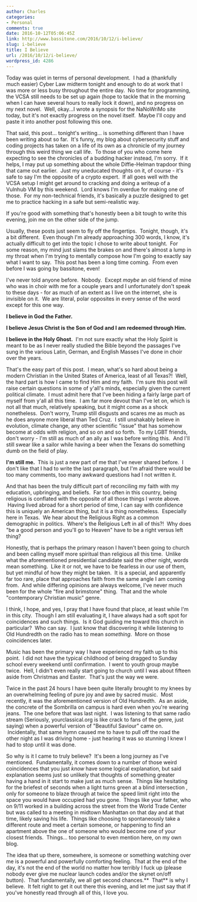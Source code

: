 ```yaml
---
author: Charles
categories:
- Personal
comments: true
date: 2016-10-12T05:06:45Z
link: http://www.bassitone.com/2016/10/12/i-believe/
slug: i-believe
title: I Believe
url: /2016/10/12/i-believe/
wordpress_id: 4286
---
```


Today was quiet in terms of personal development.  I had a (thankfully much easier) Cyber Law midterm tonight and enough to do at work that I was more or less busy throughout the entire day.  No time for programming, the VCSA still needs to be set up again (hope to tackle that in the morning when I can have several hours to really lock it down), and no progress on my next novel.  Well, okay...I wrote a synopsis for the NaNoWriMo site today, but it's not exactly progress on the novel itself.  Maybe I'll copy and paste it into another post following this one.

That said, this post... tonight's writing... is something different than I have been writing about so far.  It's funny, my blog about cybersecurity stuff and coding projects has taken on a life of its own as a chronicle of my journey through this weird thing we call life.  To those of you who come here expecting to see the chronicles of a budding hacker instead, I'm sorry.  If it helps, I may put up something about the whole Diffie-Helman trapdoor thing that came out earlier.  Just my uneducated thoughts on it, of course - it's safe to say I'm the opposite of a crypto expert.  If all goes well with the VCSA setup I might get around to cracking and doing a writeup of a Vulnhub VM by this weekend.  Lord knows I'm overdue for making one of those.  For my non-technical friends, it's basically a puzzle designed to get me to practice hacking in a safe but semi-realistic way.

If you're good with something that's honestly been a bit tough to write this evening, join me on the other side of the jump.

<!--more-->

Usually, these posts just seem to fly off the fingertips.  Tonight, though, it's a bit different.  Even though I'm already approaching 300 words, I know, it's actually difficult to get into the topic I chose to write about tonight.  For some reason, my mind just slams the brakes on and there's almost a lump in my throat when I'm trying to mentally compose how I'm going to exactly say what I want to say.  This post has been a long time coming.  From even before I was going by bassitone, even!

I've never told anyone before.  Nobody.  Except _maybe_ an old friend of mine who was in choir with me for a couple years and I unfortunately don't speak to these days - for as much of an extent as I live on the internet, she is invisible on it.  We are literal, polar opposites in every sense of the word except for this one way.

**I believe in God the Father.**

**I believe Jesus Christ is the Son of God and I am redeemed through Him.**

**I believe in the Holy Ghost.**  I'm not sure exactly what the Holy Spirit is meant to be as I never really studied the Bible beyond the passages I've sung in the various Latin, German, and English Masses I've done in choir over the years.

That's the easy part of this post.  I mean, what's so hard about being a modern Christian in the United States of America, least of all Texas?!  Well, the hard part is how I came to find Him and my faith.  I'm sure this post will raise certain questions in some of y'all's minds, especially given the current political climate.  I must admit here that I've been hiding a fairly large part of myself from y'all all this time.  I am far more devout than I've let on, which is not all that much, relatively speaking, but it might come as a shock nonetheless.  Don't worry, Trump still disgusts and scares me as much as he does anyone more liberal than Ted Cruz.  I still unshakably believe in evolution, climate change, any other scientific "issue" that has somehow become at odds with religion, and so on and so forth.  To my LGBT friends, don't worry - I'm still as much of an ally as I was before writing this.  And I'll still swear like a sailor while having a beer when the Texans do something dumb on the field of play.

**I'm still me.**  This is just a new part of me that I've never shared before.  I don't like that I had to write the last paragraph, but I'm afraid there would be too many comments, too many awkward questions had I not written it.

And that has been the truly difficult part of reconciling my faith with my education, upbringing, and beliefs.  Far too often in this country, being religious is conflated with the opposite of all those things I wrote above.  Having lived abroad for a short period of time, I can say with confidence this is uniquely an American thing, but it is a thing nonetheless.  Especially here in Texas.  We hear about the Religious Right as a common demographic in politics.  Where's the Religious Left in all of this?!  Why does "be a good person and you'll go to Heaven" have to be a right versus left thing?

Honestly, that is perhaps the primary reason I haven't been going to church and been calling myself more spiritual than religious all this time.  Unlike what the aforementioned presidential candidate said the other night, words mean something.  Like it or not, we have to be fearless in our use of them, but yet mindful of how they might be taken.  It is a special, and apparently far too rare, place that approaches faith from the same angle I am coming from.  And while differing opinions are always welcome, I've never much been for the whole "fire and brimstone" thing.  That and the whole "contemporary Christian music" genre.

I think, I hope, and yes, I pray that I have found that place, at least while I'm in this city.  Though I am still evaluating it, I have always had a soft spot for coincidences and such things.  Is it God guiding me toward this church in particular?  Who can say.  I just know that discovering it while listening to Old Hundredth on the radio has to mean _something_.  More on those coincidences later.

Music has been the primary way I have experienced my faith up to this point.  I did not have the typical childhood of being dragged to Sunday school every weekend until confirmation.  I went to youth group maybe twice.  Hell, I didn't even really start going to church until I was about fifteen aside from Christmas and Easter.  That's just the way we were.

Twice in the past 24 hours I have been quite literally brought to my knees by an overwhelming feeling of pure joy and awe by sacred music.  Most recently, it was the aforementioned version of Old Hundredth.  As an aside, the concrete of the Sombrilla on campus is hard even when you're wearing jeans.  The one before that was last night.  I was listening to that same radio stream (Seriously, yourclassical.org is like crack to fans of the genre, just saying) when a powerful version of "Beautiful Saviour" came on.  Incidentally, that same hymn caused me to have to pull off the road the other night as I was driving home - just hearing it was so stunning I knew I had to stop until it was done.

So why is it I came to truly believe?  It's been a long journey as I've mentioned.  Fundamentally, it comes down to a number of those weird coincidences that you just _know_ have some logical explanation, but said explanation seems just so unlikely that thoughts of something greater having a hand in it start to make just as much sense.  Things like hesitating for the briefest of seconds when a light turns green at a blind intersection , only for someone to blaze through at twice the speed limit right into the space you would have occupied had you gone.  Things like your father, who on 9/11 worked in a building across the street from the World Trade Center but was called to a meeting in midtown Manhattan on that day and at that time, likely saving his life.  Things like choosing to spontaneously take a different route and meet a certain someone, or happening to find an apartment above the one of someone who would become one of your closest friends.  Things... too personal to even mention here, on my own blog.

The idea that up there, somewhere, is someone or something watching over me is a powerful and powerfully comforting feeling.  That at the end of the day, it's not the end of the world no matter how terribly I fuck up (please nobody ever give me nuclear launch codes and/or the skynet on/off button).  That fundamentally, we all get second chances.**  That** is why I believe.  It felt right to get it out there this evening, and let me just say that if you've honestly read through all of this, I love you.
